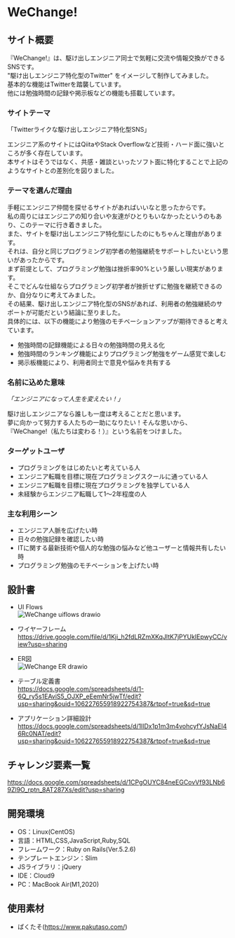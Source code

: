 # WeChange!

## サイト概要
『WeChange!』は、駆け出しエンジニア同士で気軽に交流や情報交換ができるSNSです。  
"駆け出しエンジニア特化型のTwitter" をイメージして制作してみました。  
基本的な機能はTwitterを踏襲しています。  
他には勉強時間の記録や掲示板などの機能も搭載しています。

### サイトテーマ
「Twitterライクな駆け出しエンジニア特化型SNS」

エンジニア系のサイトにはQiitaやStack Overflowなど技術・ハード面に強いところが多く存在しています。  
本サイトはそうではなく、共感・雑談といったソフト面に特化することで上記のようなサイトとの差別化を図りました。

### テーマを選んだ理由
手軽にエンジニア仲間を探せるサイトがあればいいなと思ったからです。  
私の周りにはエンジニアの知り合いや友達がひとりもいなかったというのもあり、このテーマに行き着きました。  
また、サイトを駆け出しエンジニア特化型にしたのにもちゃんと理由があります。  
それは、自分と同じプログラミング初学者の勉強継続をサポートしたいという思いがあったからです。  
まず前提として、プログラミング勉強は挫折率90%という厳しい現実があります。  
そこでどんな仕組ならプログラミング初学者が挫折せずに勉強を継続できるのか、自分なりに考えてみました。  
その結果、駆け出しエンジニア特化型のSNSがあれば、利用者の勉強継続のサポートが可能だという結論に至りました。  
具体的には、以下の機能により勉強のモチベーションアップが期待できると考えています。  
- 勉強時間の記録機能による日々の勉強時間の見える化
- 勉強時間のランキング機能によりプログラミング勉強をゲーム感覚で楽しむ
- 掲示板機能により、利用者同士で意見や悩みを共有する

### 名前に込めた意味
*「エンジニアになって人生を変えたい！」*  

駆け出しエンジニアなら誰しも一度は考えることだと思います。  
夢に向かって努力する人たちの一助になりたい！そんな思いから、  
『WeChange!（私たちは変わる！）』という名前をつけました。

### ターゲットユーザ
- プログラミングをはじめたいと考えている人
- エンジニア転職を目標に現在プログラミングスクールに通っている人
- エンジニア転職を目標に現在プログラミングを独学している人
- 未経験からエンジニア転職して1〜2年程度の人

### 主な利用シーン
- エンジニア人脈を広げたい時
- 日々の勉強記録を確認したい時
- ITに関する最新技術や個人的な勉強の悩みなど他ユーザーと情報共有したい時
- プログラミング勉強のモチベーションを上げたい時

## 設計書
- UI Flows  
![WeChange uiflows drawio](https://user-images.githubusercontent.com/89927015/140930667-fcc47c9e-996d-4518-9225-3a484c4d8e6f.png)

- ワイヤーフレーム  
https://drive.google.com/file/d/1Kji_h2fdLRZmXKqJltK7jPYUkIEpwyCC/view?usp=sharing

- ER図  
![WeChange ER drawio](https://user-images.githubusercontent.com/89927015/140932339-09fdb811-5758-4930-af0d-9e6270587757.png)

- テーブル定義書  
https://docs.google.com/spreadsheets/d/1-6Q_ry5s1EAviS5_OJXP_eEemNr5jwTf/edit?usp=sharing&ouid=106227655918922754387&rtpof=true&sd=true

- アプリケーション詳細設計  
https://docs.google.com/spreadsheets/d/1lIDx1p1m3m4vohcyfYJsNaEl46Rc0NAT/edit?usp=sharing&ouid=106227655918922754387&rtpof=true&sd=true

## チャレンジ要素一覧
https://docs.google.com/spreadsheets/d/1CPgOUYC84neEGCovVf93LNb69Zl9O_rptn_8AT287Xs/edit?usp=sharing

## 開発環境
- OS：Linux(CentOS)
- 言語：HTML,CSS,JavaScript,Ruby,SQL
- フレームワーク：Ruby on Rails(Ver.5.2.6)
- テンプレートエンジン：Slim
- JSライブラリ：jQuery
- IDE：Cloud9
- PC：MacBook Air(M1,2020)

## 使用素材
- ぱくたそ(https://www.pakutaso.com/)
